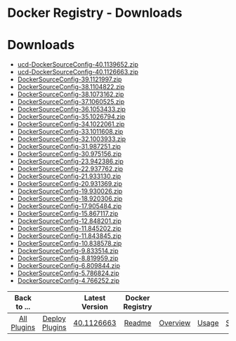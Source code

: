 
Docker Registry - Downloads
===========================

# Downloads

- [ucd-DockerSourceConfig-40.1139652.zip](https://raw.githubusercontent.com/UrbanCode/IBM-UCD-PLUGINS/main/files/DockerSourceConfig/ucd-DockerSourceConfig-40.1139652.zip)
- [ucd-DockerSourceConfig-40.1126663.zip](https://raw.githubusercontent.com/UrbanCode/IBM-UCD-PLUGINS/main/files/DockerSourceConfig/ucd-DockerSourceConfig-40.1126663.zip)
- [DockerSourceConfig-39.1121997.zip](https://raw.githubusercontent.com/UrbanCode/IBM-UCD-PLUGINS/main/files/DockerSourceConfig/DockerSourceConfig-39.1121997.zip)
- [DockerSourceConfig-38.1104822.zip](https://raw.githubusercontent.com/UrbanCode/IBM-UCD-PLUGINS/main/files/DockerSourceConfig/DockerSourceConfig-38.1104822.zip)
- [DockerSourceConfig-38.1073162.zip](https://raw.githubusercontent.com/UrbanCode/IBM-UCD-PLUGINS/main/files/DockerSourceConfig/DockerSourceConfig-38.1073162.zip)
- [DockerSourceConfig-37.1060525.zip](https://raw.githubusercontent.com/UrbanCode/IBM-UCD-PLUGINS/main/files/DockerSourceConfig/DockerSourceConfig-37.1060525.zip)
- [DockerSourceConfig-36.1053433.zip](https://raw.githubusercontent.com/UrbanCode/IBM-UCD-PLUGINS/main/files/DockerSourceConfig/DockerSourceConfig-36.1053433.zip)
- [DockerSourceConfig-35.1026794.zip](https://raw.githubusercontent.com/UrbanCode/IBM-UCD-PLUGINS/main/files/DockerSourceConfig/DockerSourceConfig-35.1026794.zip)
- [DockerSourceConfig-34.1022061.zip](https://raw.githubusercontent.com/UrbanCode/IBM-UCD-PLUGINS/main/files/DockerSourceConfig/DockerSourceConfig-34.1022061.zip)
- [DockerSourceConfig-33.1011608.zip](https://raw.githubusercontent.com/UrbanCode/IBM-UCD-PLUGINS/main/files/DockerSourceConfig/DockerSourceConfig-33.1011608.zip)
- [DockerSourceConfig-32.1003933.zip](https://raw.githubusercontent.com/UrbanCode/IBM-UCD-PLUGINS/main/files/DockerSourceConfig/DockerSourceConfig-32.1003933.zip)
- [DockerSourceConfig-31.987251.zip](https://raw.githubusercontent.com/UrbanCode/IBM-UCD-PLUGINS/main/files/DockerSourceConfig/DockerSourceConfig-31.987251.zip)
- [DockerSourceConfig-30.975156.zip](https://raw.githubusercontent.com/UrbanCode/IBM-UCD-PLUGINS/main/files/DockerSourceConfig/DockerSourceConfig-30.975156.zip)
- [DockerSourceConfig-23.942386.zip](https://raw.githubusercontent.com/UrbanCode/IBM-UCD-PLUGINS/main/files/DockerSourceConfig/DockerSourceConfig-23.942386.zip)
- [DockerSourceConfig-22.937762.zip](https://raw.githubusercontent.com/UrbanCode/IBM-UCD-PLUGINS/main/files/DockerSourceConfig/DockerSourceConfig-22.937762.zip)
- [DockerSourceConfig-21.933130.zip](https://raw.githubusercontent.com/UrbanCode/IBM-UCD-PLUGINS/main/files/DockerSourceConfig/DockerSourceConfig-21.933130.zip)
- [DockerSourceConfig-20.931369.zip](https://raw.githubusercontent.com/UrbanCode/IBM-UCD-PLUGINS/main/files/DockerSourceConfig/DockerSourceConfig-20.931369.zip)
- [DockerSourceConfig-19.930026.zip](https://raw.githubusercontent.com/UrbanCode/IBM-UCD-PLUGINS/main/files/DockerSourceConfig/DockerSourceConfig-19.930026.zip)
- [DockerSourceConfig-18.920306.zip](https://raw.githubusercontent.com/UrbanCode/IBM-UCD-PLUGINS/main/files/DockerSourceConfig/DockerSourceConfig-18.920306.zip)
- [DockerSourceConfig-17.905484.zip](https://raw.githubusercontent.com/UrbanCode/IBM-UCD-PLUGINS/main/files/DockerSourceConfig/DockerSourceConfig-17.905484.zip)
- [DockerSourceConfig-15.867117.zip](https://raw.githubusercontent.com/UrbanCode/IBM-UCD-PLUGINS/main/files/DockerSourceConfig/DockerSourceConfig-15.867117.zip)
- [DockerSourceConfig-12.848201.zip](https://raw.githubusercontent.com/UrbanCode/IBM-UCD-PLUGINS/main/files/DockerSourceConfig/DockerSourceConfig-12.848201.zip)
- [DockerSourceConfig-11.845202.zip](https://raw.githubusercontent.com/UrbanCode/IBM-UCD-PLUGINS/main/files/DockerSourceConfig/DockerSourceConfig-11.845202.zip)
- [DockerSourceConfig-11.843845.zip](https://raw.githubusercontent.com/UrbanCode/IBM-UCD-PLUGINS/main/files/DockerSourceConfig/DockerSourceConfig-11.843845.zip)
- [DockerSourceConfig-10.838578.zip](https://raw.githubusercontent.com/UrbanCode/IBM-UCD-PLUGINS/main/files/DockerSourceConfig/DockerSourceConfig-10.838578.zip)
- [DockerSourceConfig-9.833514.zip](https://raw.githubusercontent.com/UrbanCode/IBM-UCD-PLUGINS/main/files/DockerSourceConfig/DockerSourceConfig-9.833514.zip)
- [DockerSourceConfig-8.819959.zip](https://raw.githubusercontent.com/UrbanCode/IBM-UCD-PLUGINS/main/files/DockerSourceConfig/DockerSourceConfig-8.819959.zip)
- [DockerSourceConfig-6.809844.zip](https://raw.githubusercontent.com/UrbanCode/IBM-UCD-PLUGINS/main/files/DockerSourceConfig/DockerSourceConfig-6.809844.zip)
- [DockerSourceConfig-5.786824.zip](https://raw.githubusercontent.com/UrbanCode/IBM-UCD-PLUGINS/main/files/DockerSourceConfig/DockerSourceConfig-5.786824.zip)
- [DockerSourceConfig-4.766252.zip](https://raw.githubusercontent.com/UrbanCode/IBM-UCD-PLUGINS/main/files/DockerSourceConfig/DockerSourceConfig-4.766252.zip)

|Back to ...||Latest Version|Docker Registry ||||
| :---: | :---: | :---: | :---: | :---: | :---: | :---: |
|[All Plugins](../../index.md)|[Deploy Plugins](../README.md)|[40.1126663](https://raw.githubusercontent.com/UrbanCode/IBM-UCD-PLUGINS/main/files/DockerSourceConfig/ucd-DockerSourceConfig-40.1126663.zip)|[Readme](README.md)|[Overview](overview.md)|[Usage](usage.md)|[Settings](settings.md)|

